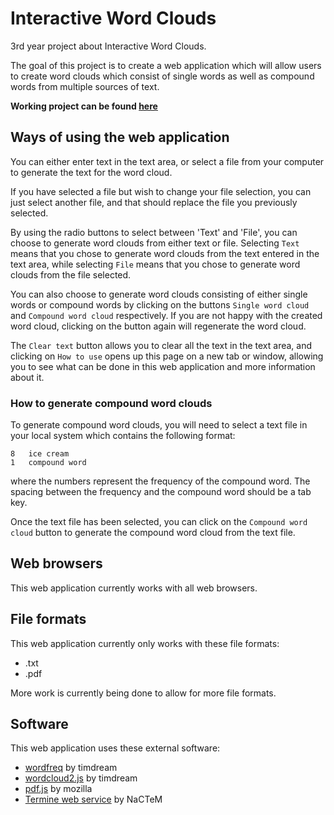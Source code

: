 # Interactive Word Clouds

3rd year project about Interactive Word Clouds.

The goal of this project is to create a web application which will allow users to create word clouds which consist of single words as well as compound words from multiple sources of text.

**Working project can be found [here](http://audreyleowhl.github.io)**

## Ways of using the web application

You can either enter text in the text area, or select a file from your computer to generate the text for the word cloud.

If you have selected a file but wish to change your file selection, you can just select another file, and that should replace the file you previously selected.

By using the radio buttons to select between 'Text' and 'File', you can choose to generate word clouds from either text or file. Selecting `Text` means that you chose to generate word clouds from the text entered in the text area, while selecting `File` means that you chose to generate word clouds from the file selected.

You can also choose to generate word clouds consisting of either single words or compound words by clicking on the buttons `Single word cloud` and `Compound word cloud` respectively. If you are not happy with the created word cloud, clicking on the button again will regenerate the word cloud.

The `Clear text` button allows you to clear all the text in the text area, and clicking on `How to use` opens up this page on a new tab or window, allowing you to see what can be done in this web application and more information about it.

### How to generate compound word clouds

To generate compound word clouds, you will need to select a text file in your local system which contains the following format:

````
8   ice cream
1   compound word
````

where the numbers represent the frequency of the compound word. The spacing between the frequency and the compound word should be a tab key.

Once the text file has been selected, you can click on the `Compound word cloud` button to generate the compound word cloud from the text file.

## Web browsers

This web application currently works with all web browsers.

## File formats

This web application currently only works with these file formats:
- .txt
- .pdf

More work is currently being done to allow for more file formats.

## Software

This web application uses these external software:
- [wordfreq](https://github.com/timdream/wordfreq) by timdream
- [wordcloud2.js](https://github.com/timdream/wordcloud2.js) by timdream
- [pdf.js](https://mozilla.github.io/pdf.js/) by mozilla
- [Termine web service](http://www.nactem.ac.uk/software/termine/webservice_key/) by NaCTeM
